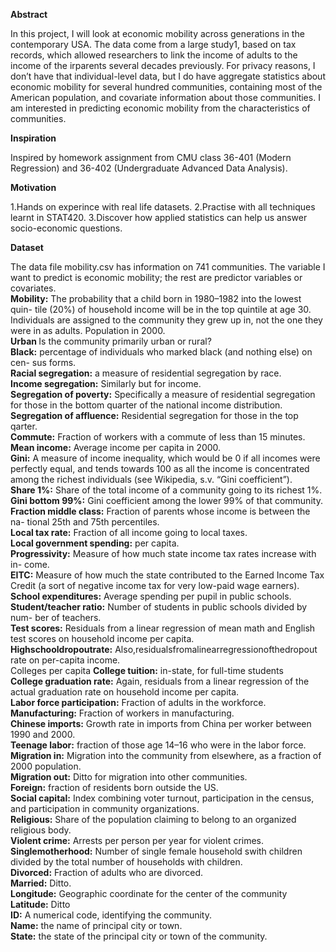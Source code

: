 <b>Abstract</b>

In this project, I will look at economic mobility across generations in the contemporary USA. The data come from a large study1, based on tax records, which allowed researchers to link the income of adults to the income of the irparents several decades previously. For privacy reasons, I don’t have that individual-level data, but I do have aggregate statistics about economic mobility for several hundred communities, containing most of the American population, and covariate information about those communities. I am interested in predicting economic mobility from the characteristics of communities.

<b>Inspiration</b>

Inspired by homework assignment from CMU class 36-401 (Modern Regression) and 36-402 (Undergraduate Advanced Data Analysis).

<b>Motivation</b>

1.Hands on experince with real life datasets. 2.Practise with all techniques learnt in STAT420. 3.Discover how applied statistics can help us answer socio-economic questions.

<b>Dataset</b>

The data file mobility.csv has information on 741 communities. The variable I want to predict is economic mobility; the rest are predictor variables or covariates. <br/>
<b>Mobility:</b> The probability that a child born in 1980–1982 into the lowest quin- tile (20%) of household income will be in the top quintile at age 30. Individuals are assigned to the community they grew up in, not the one they were in as adults.
Population in 2000. <br/>
<b>Urban </b> Is the community primarily urban or rural? <br/>
<b>Black:</b> percentage of individuals who marked black (and nothing else) on cen- sus forms. <br/>
<b>Racial segregation:</b> a measure of residential segregation by race. <br/>
<b>Income segregation:</b> Similarly but for income.<br/>
<b>Segregation of poverty:</b> Specifically a measure of residential segregation for those in the bottom quarter of the national income distribution. <br/>
<b>Segregation of affluence:</b> Residential segregation for those in the top qarter. <br/>
<b>Commute:</b> Fraction of workers with a commute of less than 15 minutes. <br/>
<b>Mean income:</b> Average income per capita in 2000. <br/>
<b>Gini:</b> A measure of income inequality, which would be 0 if all incomes were perfectly equal, and tends towards 100 as all the income is concentrated among the richest individuals (see Wikipedia, s.v. “Gini coefficient”). <br/>
<b>Share 1%:</b> Share of the total income of a community going to its richest 1%. <br/>
<b>Gini bottom 99%:</b> Gini coefficient among the lower 99% of that community. <br/>
<b>Fraction middle class:</b> Fraction of parents whose income is between the na- tional 25th and 75th percentiles. <br/>
<b>Local tax rate:</b> Fraction of all income going to local taxes. <br/>
<b>Local government spending:</b> per capita. <br/>
<b>Progressivity:</b> Measure of how much state income tax rates increase with in- come. <br/>
<b>EITC:</b> Measure of how much the state contributed to the Earned Income Tax Credit (a sort of negative income tax for very low-paid wage earners). <br/>
<b>School expenditures:</b> Average spending per pupil in public schools. <br/>
<b>Student/teacher ratio:</b> Number of students in public schools divided by num- ber of teachers. <br/>
<b>Test scores:</b> Residuals from a linear regression of mean math and English test scores on household income per capita. <br/>
<b>Highschooldropoutrate:</b> Also,residualsfromalinearregressionofthedropout rate on per-capita income. <br/>
Colleges per capita
<b>College tuition:</b> in-state, for full-time students <br/>
<b>College graduation rate:</b> Again, residuals from a linear regression of the actual graduation rate on household income per capita.  <br/>
<b>Labor force participation:</b> Fraction of adults in the workforce.  <br/>
<b>Manufacturing:</b> Fraction of workers in manufacturing.  <br/>
<b>Chinese imports:</b> Growth rate in imports from China per worker between 1990 and 2000.  <br/>
<b>Teenage labor:</b> fraction of those age 14–16 who were in the labor force.  <br/>
<b>Migration in:</b> Migration into the community from elsewhere, as a fraction of 2000 population.  <br/>
<b>Migration out:</b> Ditto for migration into other communities.  <br/>
<b>Foreign:</b> fraction of residents born outside the US.  <br/>
<b>Social capital:</b> Index combining voter turnout, participation in the census, and participation in community organizations.  <br/>
<b>Religious:</b> Share of the population claiming to belong to an organized religious body.  <br/>
<b>Violent crime:</b> Arrests per person per year for violent crimes.  <br/>
<b>Singlemotherhood:</b> Number of single female household swith children divided by the total number of households with children.  <br/>
<b>Divorced:</b> Fraction of adults who are divorced.  <br/>
<b>Married:</b> Ditto.  <br/>
<b>Longitude:</b> Geographic coordinate for the center of the community  <br/>
<b>Latitude:</b> Ditto  <br/>
<b>ID:</b> A numerical code, identifying the community.  <br/>
<b>Name:</b> the name of principal city or town.  <br/>
<b>State:</b> the state of the principal city or town of the community.  <br/>
